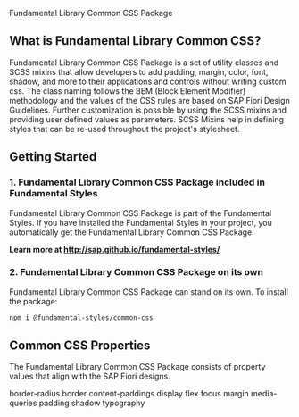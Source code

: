 Fundamental Library Common CSS Package

## What is Fundamental Library Common CSS?

Fundamental Library Common CSS Package is a set of utility classes and SCSS mixins that allow developers to add padding, margin, color, font, shadow, and more to their applications and controls without writing custom css.
The class naming follows the BEM (Block Element Modifier) methodology and the values of the CSS rules are based on SAP Fiori Design Guidelines. Further customization is possible by using the SCSS mixins and providing user defined values as parameters. SCSS Mixins help in defining styles that can be re-used throughout the project's stylesheet. 


## Getting Started

### 1. Fundamental Library Common CSS Package included in Fundamental Styles

Fundamental Library Common CSS Package is part of the Fundamental Styles. If you have installed the Fundamental Styles in your project, you automatically get the Fundamental Library Common CSS Package.

**Learn more at http://sap.github.io/fundamental-styles/**


### 2. Fundamental Library Common CSS Package on its own

Fundamental Library Common CSS Package can stand on its own. To install the package:

```bash
npm i @fundamental-styles/common-css
```

## Common CSS Properties

The Fundamental Library Common CSS Package consists of property values that align with the SAP Fiori designs.

border-radius
border
content-paddings
display
flex
focus
margin
media-queries
padding
shadow
typography